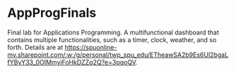 # AppProgFinals
Final lab for Applications Programming. A multifunctional dashboard that contains multiple functionalities, such as a timer, clock, weather, and so forth. Details are at https://spuonline-my.sharepoint.com/:w:/g/personal/twp_spu_edu/ETheawSA2b9Es6Ul2bgaLfYByY33_0OIMmyiFoHkDZZq2Q?e=3pqoQV.
